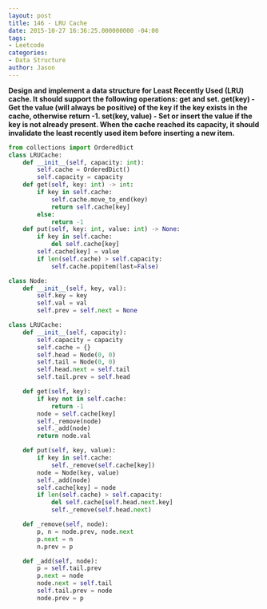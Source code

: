 ```yaml
---
layout: post
title: 146 - LRU Cache
date: 2015-10-27 16:36:25.000000000 -04:00
tags:
- Leetcode
categories:
- Data Structure
author: Jason
---
```

**Design and implement a data structure for Least Recently Used (LRU) cache. It should support the following operations: get and set. get(key) - Get the value (will always be positive) of the key if the key exists in the cache, otherwise return -1. set(key, value) - Set or insert the value if the key is not already present. When the cache reached its capacity, it should invalidate the least recently used item before inserting a new item.**


``` python
from collections import OrderedDict
class LRUCache:
    def __init__(self, capacity: int):
        self.cache = OrderedDict()
        self.capacity = capacity
    def get(self, key: int) -> int:
        if key in self.cache:
            self.cache.move_to_end(key)
            return self.cache[key]
        else:
            return -1
    def put(self, key: int, value: int) -> None:
        if key in self.cache:
            del self.cache[key]
        self.cache[key] = value
        if len(self.cache) > self.capacity:
            self.cache.popitem(last=False)
```

```python
class Node:
    def __init__(self, key, val):
        self.key = key
        self.val = val
        self.prev = self.next = None

class LRUCache:
    def __init__(self, capacity):
        self.capacity = capacity
        self.cache = {}
        self.head = Node(0, 0)
        self.tail = Node(0, 0)
        self.head.next = self.tail
        self.tail.prev = self.head

    def get(self, key):
        if key not in self.cache:
            return -1
        node = self.cache[key]
        self._remove(node)
        self._add(node)
        return node.val

    def put(self, key, value):
        if key in self.cache:
            self._remove(self.cache[key])
        node = Node(key, value)
        self._add(node)
        self.cache[key] = node
        if len(self.cache) > self.capacity:
            del self.cache[self.head.next.key]
            self._remove(self.head.next)

    def _remove(self, node):
        p, n = node.prev, node.next
        p.next = n
        n.prev = p

    def _add(self, node):
        p = self.tail.prev
        p.next = node
        node.next = self.tail
        self.tail.prev = node
        node.prev = p
```
